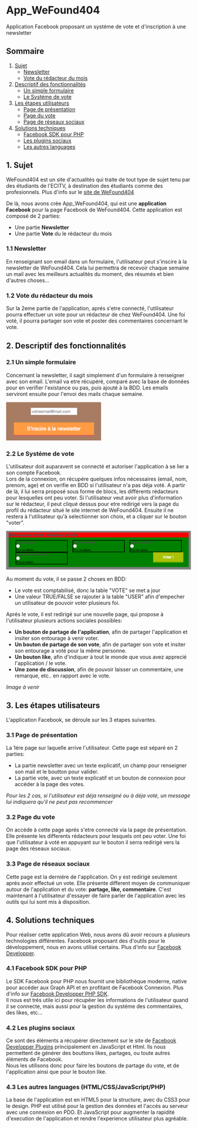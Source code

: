 # App_WeFound404
Application Facebook proposant un systéme de vote et d'inscription à une newsletter


## Sommaire
1. [Sujet](#sujet)
    * [Newsletter](#newsl)
    * [Vote du rédacteur du mois](#vote)
2. [Descriptif des fonctionnalités](#descFonc)
    * [Un simple formulaire](#simForm)
    * [Le Systéme de vote](#systVote)
3. [Les étapes utilisateurs](#etapUtil)
    * [Page de présentation](#Ppres)
    * [Page du vote](#Pvote)
    * [Page de réseaux sociaux](#Prs)
4. [Solutions techniques](#solTech)
    * [Facebook SDK pour PHP](#FbSDK)
    * [Les plugins sociaux](#plugSoc)
    * [Les autres languages](#autrLang)



## 1. Sujet <a id="sujet"></a> 

WeFound404 est un site d'actualités qui traite de tout type de sujet tenu par des étudiants de l'ECITV,
à destination des étudiants comme des profesionnels. Plus d'info sur le [site de WeFound404](http://wefound404.fr/)

De là, nous avons crée App_WeFound404, qui est une **application Facebook** pour la page Facebook de WeFound404.
Cette application est composé de 2 parties:
* Une partie **Newsletter**
* Une partie **Vote** du le rédacteur du mois

### 1.1 Newsletter <a id="newsl"></a> 
En renseignant son email dans un formulaire, l'utilisateur peut s'inscire à la newsletter de WeFound404.
Cela lui permettra de recevoir chaque semaine un mail avec les meilleurs actualités du moment, des résumés et bien d'autres choses...

### 1.2 Vote du rédacteur du mois <a id="vote"></a> 
Sur la 2eme partie de l'application, aprés s'etre connecté, l'utilisateur pourra effectuer un vote pour un rédacteur de chez WeFound404. Une foi voté, il pourra partager son vote et poster des commentaires concernant le vote.




## 2. Descriptif des fonctionnalités <a id="descFonc"></a> 
### 2.1 Un simple formulaire <a id="simForm"></a>
Concernant la newsletter, il sagit simplement d'un formulaire à renseigner avec son email. L'email va etre récupéré, comparé avec la base de données pour en verifier l'existance ou pas, puis ajouté à la BDD. Les emails serviront ensuite pour l'envoi des mails chaque semaine.

![Alt text](/img/field_newsletter.png "Formulaire d'inscription")

### 2.2 Le Systéme de vote <a id="systVote"></a> 
L'utilisateur doit auparavent se connecté et autoriser l'application à se lier a son compte Facebook.<br/>
Lors de la connexion, on récupére quelques infos nécessaires (email, nom, prenom, age) et on verifie en BDD si l'utilisateur n'a pas déja voté.
A partir de là, il lui serra proposé sous forme de blocs, les différents rédacteurs pour lesquelles ont peu voter.
Si l'utilisateur veut avoir plus d'information sur le rédacteur, il peut cliqué dessus pour etre redirigé vers la page du profil du rédacteur situé le site internet de WeFound404.
Ensuite il ne restera à l'utilisateur qu'à selectionner son choix, et a cliquer sur le bouton "voter".

![Alt text](/img/field_vote.png "Formulaire de vote")

Au moment du vote, il se passe 2 choses en BDD:
* Le vote est comptabilisé, donc la table "VOTE" se met a jour
* Une valeur TRUE/FALSE se rajouter à la table "USER" afin d'empecher un utilisateur de pouvoir voter plusieurs foi. 

Aprés le vote, il est redirigé sur une nouvelle page, qui propose à l'utilisateur plusieurs actions sociales possibles:
* **Un bouton de partage de l'application**, afin de partager l'application et insiter son entourage à venir voter.
* **Un bouton de partage de son vote**, afin de partager son vote et insiter son entourage a voté pour la même personne.
* **Un bouton like**, afin d'indiquer à tout le monde que vous avez apprecié l'application / le vote.
* **Une zone de discussion**, afin de pouvoir laisser un commentaire, une remarque, etc.. en rapport avec le vote.

*Image à venir*



## 3. Les étapes utilisateurs <a id="etapUtil"></a> 
L'application Facebook, se déroule sur les 3 etapes suivantes.

### 3.1 Page de présentation <a id="Ppres"></a> 
La 1ére page sur laquelle arrive l'utilisateur. Cette page est séparé en 2 parties:
* La partie newsletter avec un texte explicatif, un champ pour renseigner son mail et le boutton pour valider.
* La partie vote, avec un texte explicatif et un bouton de connexion pour accéder à la page des votes.

*Pour les 2 cas, si l'utilisateur est déja renseigné ou à déja voté, un message lui indiquera qu'il ne peut pas recommencer*

### 3.2 Page du vote <a id="Pvote"></a>
On accéde à cette page aprés s'etre connecté via la page de présentation.<br>
Elle présente les differents rédacteurs pour lesquels ont peu voter. Une foi que l'utilisateur à voté en appuyant sur le bouton il serra redirigé vers la page des réseaux sociaux.

### 3.3 Page de réseaux sociaux <a id="Prs"></a> 
Cette page est la derniére de l'application. On y est redirigé seulement aprés avoir effectué un vote.
Elle présente different moyen de communiquer autour de l'application et du vote: **partage, like, commentaire**.
C'est maintenant à l'utilisateur d'essayer de faire parler de l'application avec les outils qui lui sont mis à disposition.



## 4. Solutions techniques <a id="solTech"></a> 

Pour réaliser cette application Web, nous avons dû avoir recours a plusieurs technologies différentes.
Facebook proposant des d'outils pour le développement, nous en avons utilisé certains. Plus d'info sur [Facebook Developper](https://developers.facebook.com/).

### 4.1 Facebook SDK pour PHP <a id="FbSDK"></a> 
Le SDK Facebook pour PHP nous fournit une bibliothèque moderne, native pour accéder aux Graph API  et en profitant de Facebook Connexion. Plus d'info sur [Facebook Developper PHP SDK](https://developers.facebook.com/docs/reference/php/4.0.0).<br>
Il nous est  trés utile ici pour récupéer les informations de l'utilisateur quand il se connecte, mais aussi pour la gestion du systéme des commentaires, des likes, etc...

### 4.2 Les plugins sociaux <a id="plugSoc"></a> 
Ce sont des éléments a récupérer directement sur le site de [Facebook Developper Plugins](https://developers.facebook.com/docs/plugins) principalement en JavaScript et Html. Ils nous permettent de générer des bouttons likes, partages, ou toute autres éléments de Facebook.<br>
Nous les utilisons donc pour faire les boutons de partage du vote, et de l'application ainsi que pour le bouton like.  

### 4.3 Les autres languages (HTML/CSS/JavaScript/PHP) <a id="autrLang"></a> 
La base de l'application est en HTML5 pour la structure, avec du CSS3 pour le design.
PHP est utilisé pour la gestion des données et l'accés au serveur avec une connexion en PDO. Et JavaScript pour augmenter la rapidité d'execution de l'application et rendre l'experience utilisateur plus agréable.





